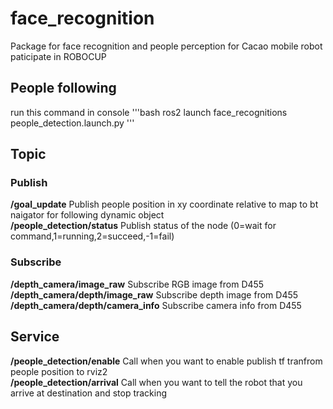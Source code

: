 # face_recognition
Package for face recognition and people perception for Cacao mobile robot paticipate in ROBOCUP
## People following
run this command in console
'''bash
ros2 launch face_recognitions people_detection.launch.py
'''
## Topic
### Publish
**/goal_update**
Publish people position in xy coordinate relative to map to bt naigator for following dynamic object<br/>
**/people_detection/status**
Publish status of the node (0=wait for command,1=running,2=succeed,-1=fail)<br/>
### Subscribe
**/depth_camera/image_raw**
Subscribe RGB image from D455<br/>
**/depth_camera/depth/image_raw**
Subscribe depth image from D455<br/>
**/depth_camera/depth/camera_info**
Subscribe camera info from D455<br/>
## Service
**/people_detection/enable**
Call when you want to enable publish tf tranfrom people position to rviz2<br/>
**/people_detection/arrival**
Call when you want to tell the robot that you arrive at destination and stop tracking<br/>

